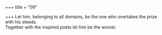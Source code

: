 +++
title = "09"

+++
Let him, belonging to all domains, be the one who overtakes the prize  with his steeds.  
Together with the inspired poets let him be the winner.  